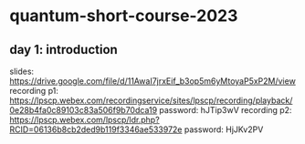 # quantum-short-course-2023

## day 1: introduction

slides: https://drive.google.com/file/d/11AwaI7jrxEif_b3op5m6yMtoyaP5xP2M/view
recording p1: https://lpscp.webex.com/recordingservice/sites/lpscp/recording/playback/0e28b4fa0c89103c83a506f9b70dca19 
password: hJTip3wV
recording p2: https://lpscp.webex.com/lpscp/ldr.php?RCID=06136b8cb2ded9b119f3346ae533972e
password: HjJKv2PV